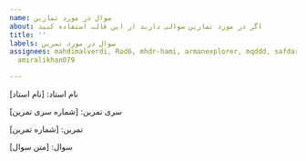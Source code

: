```yaml
---
name: سوال در مورد تمارین
about: اگر در مورد تمارین سوالی دارید از این قالب استفاده کنید
title: ''
labels: سوال در مورد تمرین
assignees: mahdimalverdi, Rad6, mhdr-hami, armanexplorer, mqddd, safdarian, maamse,
  amiralikhan079

---
```


نام استاد: [نام استاد]

سری تمرین: [شماره سری تمرین]

تمرین: [شماره تمرین]

سوال: [متن سوال]
